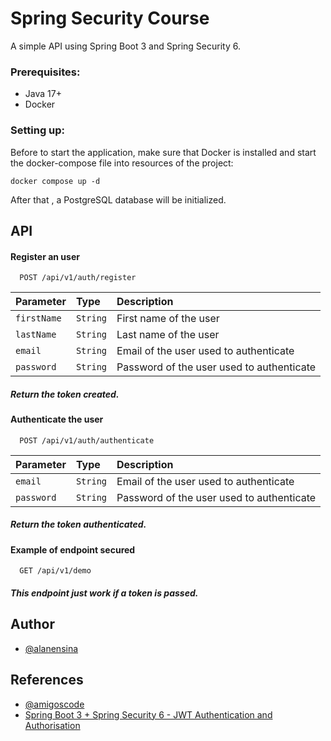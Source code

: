 
# Spring Security Course

A simple API using Spring Boot 3 and Spring Security 6.

### Prerequisites:
- Java 17+
- Docker

### Setting up:
Before to start the application, make sure that Docker is installed and start the docker-compose file into resources of the project:

```docker compose up -d```

After that , a PostgreSQL database will be initialized.






## API

#### Register an user

```http
  POST /api/v1/auth/register
```

| Parameter   | Type       | Description                           |
| :---------- | :--------- | :---------------------------------- |
| `firstName` | `String` | First name of the user |
| `lastName` | `String` | Last name of the user  |
| `email` | `String` | Email of the user used to authenticate  |
| `password` | `String` | Password of the user used to authenticate  |

##### Return the token created.

#### Authenticate the user

```http
  POST /api/v1/auth/authenticate
```

| Parameter   | Type       | Description                                   |
| :---------- | :--------- | :------------------------------------------ |
| `email` | `String` | Email of the user used to authenticate  |
| `password` | `String` | Password of the user used to authenticate  |

##### Return the token authenticated.

#### Example of endpoint secured

```http
  GET /api/v1/demo
```
##### This endpoint just work if a token is passed.







## Author

- [@alanensina](https://www.github.com/alanensina)


## References

- [@amigoscode](https://github.com/amigoscode)
- [Spring Boot 3 + Spring Security 6 - JWT Authentication and Authorisation](https://www.youtube.com/watch?v=KxqlJblhzfI)